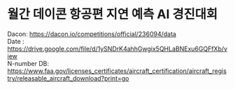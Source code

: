 # 월간 데이콘 항공편 지연 예측 AI 경진대회

Dacon: https://dacon.io/competitions/official/236094/data <br>
Date : https://drive.google.com/file/d/1ySNDrK4ahhGwgix5QHLaBNExu6GQFfXb/view <br>
N-number DB: https://www.faa.gov/licenses_certificates/aircraft_certification/aircraft_registry/releasable_aircraft_download?print=go

